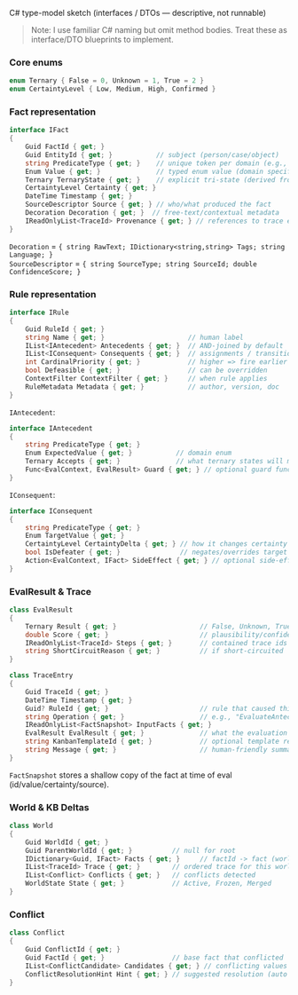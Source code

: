 C# type-model sketch (interfaces / DTOs — descriptive, not runnable)

> Note: I use familiar C# naming but omit method bodies. Treat these as interface/DTO blueprints to implement.

### Core enums
```cs
enum Ternary { False = 0, Unknown = 1, True = 2 }
enum CertaintyLevel { Low, Medium, High, Confirmed }

```
### Fact representation
```cs
interface IFact
{
    Guid FactId { get; }
    Guid EntityId { get; }           // subject (person/case/object)
    string PredicateType { get; }    // unique token per domain (e.g., "RapeStatus")
    Enum Value { get; }              // typed enum value (domain specific) -- store as System.Enum
    Ternary TernaryState { get; }    // explicit tri-state (derived from Value mapping)
    CertaintyLevel Certainty { get; }
    DateTime Timestamp { get; }
    SourceDescriptor Source { get; } // who/what produced the fact
    Decoration Decoration { get; }  // free-text/contextual metadata
    IReadOnlyList<TraceId> Provenance { get; } // references to trace entries
}

```

`Decoration` = `{ string RawText; IDictionary<string,string> Tags; string Language; }`  
`SourceDescriptor` = `{ string SourceType; string SourceId; double ConfidenceScore; }`

### Rule representation
```cs
interface IRule
{
    Guid RuleId { get; }
    string Name { get; }                     // human label
    IList<IAntecedent> Antecedents { get; }  // AND-joined by default
    IList<IConsequent> Consequents { get; }  // assignments / transitions
    int CardinalPriority { get; }            // higher => fire earlier
    bool Defeasible { get; }                 // can be overridden
    ContextFilter ContextFilter { get; }     // when rule applies
    RuleMetadata Metadata { get; }           // author, version, doc
}

```

`IAntecedent`:
```cs
interface IAntecedent
{
    string PredicateType { get; }
    Enum ExpectedValue { get; }           // domain enum
    Ternary Accepts { get; }              // what ternary states will match (use mask)
    Func<EvalContext, EvalResult> Guard { get; } // optional guard function (facade)
}
```

`IConsequent`:
```cs
interface IConsequent
{
    string PredicateType { get; }
    Enum TargetValue { get; }
    CertaintyLevel CertaintyDelta { get; } // how it changes certainty
    bool IsDefeater { get; }               // negates/overrides target of another rule
    Action<EvalContext, IFact> SideEffect { get; } // optional side-effects (e.g., enqueue)
}

```
### EvalResult & Trace

```csharp
class EvalResult
{
    Ternary Result { get; }                     // False, Unknown, True
    double Score { get; }                       // plausibility/confidence numeric
    IReadOnlyList<TraceId> Steps { get; }       // contained trace ids for sub-evals
    string ShortCircuitReason { get; }          // if short-circuited
}

class TraceEntry
{
    Guid TraceId { get; }
    DateTime Timestamp { get; }
    Guid? RuleId { get; }                       // rule that caused this entry, if any
    string Operation { get; }                   // e.g., "EvaluateAntecedent", "ApplyConsequent"
    IReadOnlyList<FactSnapshot> InputFacts { get; }
    EvalResult EvalResult { get; }              // what the evaluation returned
    string KanbanTemplateId { get; }            // optional template reference
    string Message { get; }                     // human-friendly summary
}
```

`FactSnapshot` stores a shallow copy of the fact at time of eval (id/value/certainty/source).

### World & KB Deltas
```cs
class World
{
    Guid WorldId { get; }
    Guid ParentWorldId { get; }          // null for root
    IDictionary<Guid, IFact> Facts { get; }     // factId -> fact (world-local overrides)
    IList<TraceId> Trace { get; }        // ordered trace for this world
    IList<Conflict> Conflicts { get; }   // conflicts detected
    WorldState State { get; }            // Active, Frozen, Merged
}
```
### Conflict
```cs
class Conflict
{
    Guid ConflictId { get; }
    Guid FactId { get; }                 // base fact that conflicted
    IList<ConflictCandidate> Candidates { get; } // conflicting values / sources
    ConflictResolutionHint Hint { get; } // suggested resolution (auto or manual)
}
```